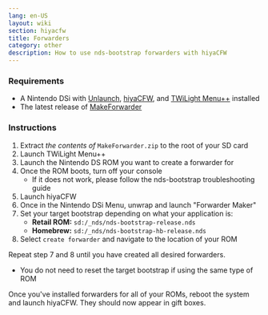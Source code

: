 ```yaml
---
lang: en-US
layout: wiki
section: hiyacfw
title: Forwarders
category: other
description: How to use nds-bootstrap forwarders with hiyaCFW
---
```


### Requirements
- A Nintendo DSi with [Unlaunch](https://dsi.cfw.guide/installing-unlaunch), [hiyaCFW](installing), and [TWiLight Menu++](/twilightmenu/installing-dsi) installed
- The latest release of [MakeForwarder](https://github.com/Ta180m/Make-Forwarder-Dsi/releases)

### Instructions
1. Extract *the contents of* `MakeForwarder.zip` to the root of your SD card
1. Launch TWiLight Menu++
1. Launch the Nintendo DS ROM you want to create a forwarder for
1. Once the ROM boots, turn off your console
   - If it does not work, please follow the nds-bootstrap troubleshooting guide
1. Launch hiyaCFW
1. Once in the Nintendo DSi Menu, unwrap and launch "Forwarder Maker"
1. Set your target bootstrap depending on what your application is:
   - **Retail ROM:** `sd:/_nds/nds-bootstrap-release.nds`
   - **Homebrew:** `sd:/_nds/nds-bootstrap-hb-release.nds`
1. Select `create forwarder` and navigate to the location of your ROM

Repeat step 7 and 8 until you have created all desired forwarders.
- You do not need to reset the target bootstrap if using the same type of ROM

Once you've installed forwarders for all of your ROMs, reboot the system and launch hiyaCFW. They should now appear in gift boxes.
